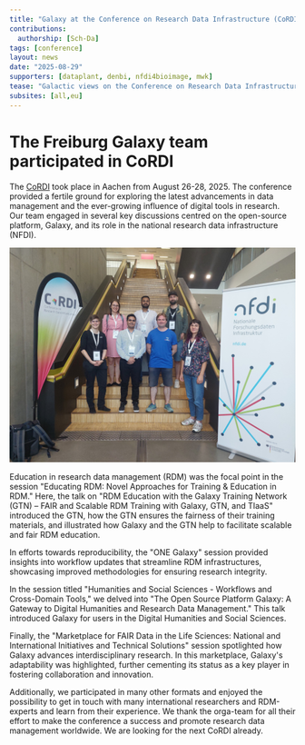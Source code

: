 ```yaml
---
title: "Galaxy at the Conference on Research Data Infrastructure (CoRDI) 2025 in Aachen"
contributions:
  authorship: [Sch-Da]
tags: [conference]
layout: news
date: "2025-08-29"
supporters: [dataplant, denbi, nfdi4bioimage, mwk] 
tease: "Galactic views on the Conference on Research Data Infrastructure"
subsites: [all,eu]
---
```

# The Freiburg Galaxy team participated in CoRDI

The [CoRDI](https://www.nfdi.de/cordi-2025/) took place in Aachen from August 26-28, 2025. 
The conference provided a fertile ground for exploring the latest advancements in data management and the ever-growing influence of digital tools in research. 
Our team engaged in several key discussions centred on the open-source platform, Galaxy, and its role in the national research data infrastructure (NFDI).

![The Galaxy Freiburg team at CoRDI](./Cordi_2025.jpg)

Education in research data management (RDM) was the focal point in the session "Educating RDM: Novel Approaches for Training & Education in RDM."
Here, the talk on "RDM Education with the Galaxy Training Network (GTN) – FAIR and Scalable RDM Training with Galaxy, GTN, and TIaaS" introduced the GTN, how the GTN ensures the fairness of their training materials, and illustrated how Galaxy and the GTN help to facilitate scalable and fair RDM education.

In efforts towards reproducibility, the "ONE Galaxy" session provided insights into workflow updates that streamline RDM infrastructures, showcasing improved methodologies for ensuring research integrity.

In the session titled "Humanities and Social Sciences - Workflows and Cross-Domain Tools," we delved into "The Open Source Platform Galaxy: A Gateway to Digital Humanities and Research Data Management." 
This talk introduced Galaxy for users in the Digital Humanities and Social Sciences.

Finally, the "Marketplace for FAIR Data in the Life Sciences: National and International Initiatives and Technical Solutions" session spotlighted how Galaxy advances interdisciplinary research. 
In this marketplace, Galaxy's adaptability was highlighted, further cementing its status as a key player in fostering collaboration and innovation.

Additionally, we participated in many other formats and enjoyed the possibility to get in touch with many international researchers and RDM-experts and learn from their experience.
We thank the orga-team for all their effort to make the conference a success and promote research data management worldwide. We are looking for the next CoRDI already.
